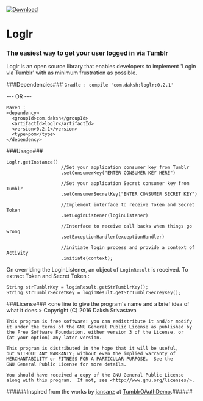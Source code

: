 [ ![Download](https://api.bintray.com/packages/dakshsrivastava/maven/Loglr/images/download.svg) ](https://bintray.com/dakshsrivastava/maven/Loglr/_latestVersion)
# Loglr #
### The easiest way to get your user logged in via Tumblr ###

Loglr is an open source library that enables developers to implement 'Login via Tumblr' with as minimum frustration as possible. 

###Dependencies###
```Gradle : compile 'com.daksh:loglr:0.2.1'```

--- OR ---
```
Maven : 
<dependency>
  <groupId>com.daksh</groupId>
  <artifactId>loglr</artifactId>
  <version>0.2.1</version>
  <type>pom</type>
</dependency>
```
###Usage###
```
Loglr.getInstance()
                    //Set your application consumer key from Tumblr
                    .setConsumerKey("ENTER CONSUMER KEY HERE") 
                    
                    //Set your application Secret consumer key from Tumblr
                    .setConsumerSecretKey("ENTER CONSUMER SECRET KEY")
                    
                    //Implement interface to receive Token and Secret Token
                    .setLoginListener(loginListener) 
                    
                    //Interface to receive call backs when things go wrong
                    .setExceptionHandler(exceptionHandler) 
                    
                    //initiate login process and provide a context of Activity
                    .initiate(context); 
```

On overriding the LoginListener, an object of `LoginResult` is received. To extract Token and Secret Token :
```
String strTumblrKey = loginResult.getStrTumblrKey();
String strTumblrSecretKey = loginResult.getStrTumblrSecreyKey();
```

###License###
<one line to give the program's name and a brief idea of what it does.>
    Copyright (C) 2016  Daksh Srivastava

    This program is free software: you can redistribute it and/or modify
    it under the terms of the GNU General Public License as published by
    the Free Software Foundation, either version 3 of the License, or
    (at your option) any later version.

    This program is distributed in the hope that it will be useful,
    but WITHOUT ANY WARRANTY; without even the implied warranty of
    MERCHANTABILITY or FITNESS FOR A PARTICULAR PURPOSE.  See the
    GNU General Public License for more details.

    You should have received a copy of the GNU General Public License
    along with this program.  If not, see <http://www.gnu.org/licenses/>.

######Inspired from the works by [jansanz](https://github.com/jansanz) at [TumblrOAuthDemo](https://github.com/jansanz/TumblrOAuthDemo).######
